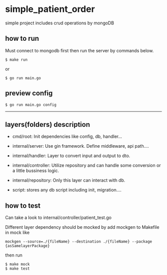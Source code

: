 # simple_patient_order
simple project includes crud operations by mongoDB


## how to run
Must connect to mongodb first then run the server by commands below.
```terminal
$ make run
```
or
```terminal
$ go run main.go
```

## preview config
```terminal
$ go run main.go config
```
---
## layers(folders) description
- cmd/root: Init dependencies like config, db, handler...

- internal/server: Use gin framework. Define middleware, api path....

- internal/handler: Layer to convert input and output to dto.

- internal/controller: Utilize repository and can handle some conversion or a little bussiness logic.

- internal/repository: Only this layer can interact with db.

- script: stores any db script including init, migration....

## how to test
Can take a look to internal/controller/patient_test.go

Different layer dependency should be mocked by add mockgen to Makefile in mock like
```
mockgen --source=./{fileName} --destination ./{fileName} --package {asSamelayerPackage}
```
then run
```terminal
$ make mock
$ make test
```
